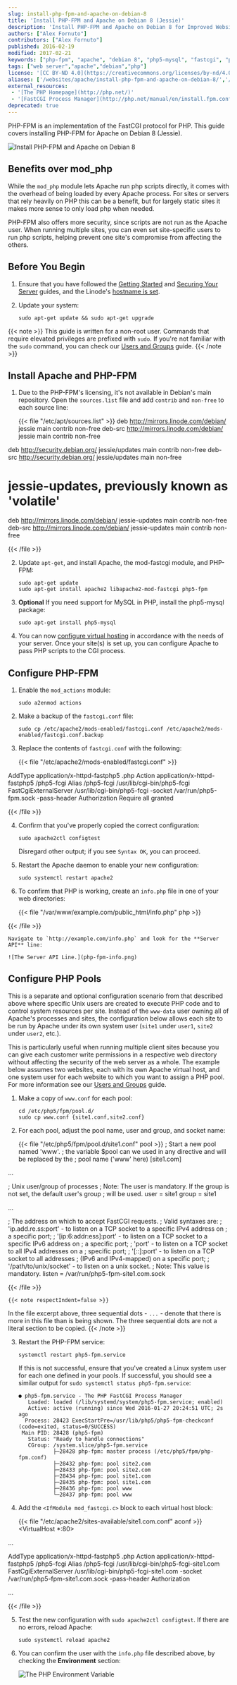 ```yaml
---
slug: install-php-fpm-and-apache-on-debian-8
title: 'Install PHP-FPM and Apache on Debian 8 (Jessie)'
description: 'Install PHP-FPM and Apache on Debian 8 for Improved Website Agility and Security'
authors: ["Alex Fornuto"]
contributors: ["Alex Fornuto"]
published: 2016-02-19
modified: 2017-02-21
keywords: ["php-fpm", "apache", "debian 8", "php5-mysql", "fastcgi", "php", "cgi", "mod_php", "php pool"]
tags: ["web server","apache","debian","php"]
license: '[CC BY-ND 4.0](https://creativecommons.org/licenses/by-nd/4.0)'
aliases: ['/websites/apache/install-php-fpm-and-apache-on-debian-8/','/web-servers/apache/install-php-fpm-and-apache-on-debian-8/']
external_resources:
 - '[The PHP Homepage](http://php.net/)'
 - '[FastCGI Process Manager](http://php.net/manual/en/install.fpm.configuration.php)'
deprecated: true
---
```


PHP-FPM is an implementation of the FastCGI protocol for PHP. This guide covers installing PHP-FPM for Apache on Debian 8 (Jessie).

![Install PHP-FPM and Apache on Debian 8](install-php-fpm-and-apache-on-debian-8.png)

## Benefits over mod_php

While the `mod_php` module lets Apache run php scripts directly, it comes with the overhead of being loaded by every Apache process. For sites or servers that rely heavily on PHP this can be a benefit, but for largely static sites it makes more sense to only load php when needed.

PHP-FPM also offers more security, since scripts are not run as the Apache user. When running multiple sites, you can even set site-specific users to run php scripts, helping prevent one site's compromise from affecting the others.



## Before You Begin

1.  Ensure that you have followed the [Getting Started](/docs/products/platform/get-started/) and [Securing Your Server](/docs/products/compute/compute-instances/guides/set-up-and-secure/) guides, and the Linode's [hostname is set](/docs/products/compute/compute-instances/guides/set-up-and-secure/#configure-a-custom-hostname).

2.  Update your system:

        sudo apt-get update && sudo apt-get upgrade
{{< note >}}
This guide is written for a non-root user. Commands that require elevated privileges are prefixed with `sudo`. If you're not familiar with the `sudo` command, you can check our [Users and Groups](/docs/guides/linux-users-and-groups/) guide.
{{< /note >}}

## Install Apache and PHP-FPM

1.  Due to the PHP-FPM's licensing, it's not available in Debian's main repository. Open the `sources.list` file and add `contrib` and `non-free` to each source line:

    {{< file "/etc/apt/sources.list" >}}
deb http://mirrors.linode.com/debian/ jessie main contrib non-free
deb-src http://mirrors.linode.com/debian/ jessie main contrib non-free

deb http://security.debian.org/ jessie/updates main contrib non-free
deb-src http://security.debian.org/ jessie/updates main non-free

# jessie-updates, previously known as 'volatile'
deb http://mirrors.linode.com/debian/ jessie-updates main contrib non-free
deb-src http://mirrors.linode.com/debian/ jessie-updates main contrib non-free

{{< /file >}}


2.  Update `apt-get`, and install Apache, the mod-fastcgi module, and PHP-FPM:

        sudo apt-get update
        sudo apt-get install apache2 libapache2-mod-fastcgi php5-fpm

3.  **Optional** If you need support for MySQL in PHP, install the php5-mysql package:

        sudo apt-get install php5-mysql

4.  You can now [configure virtual hosting](/docs/guides/apache-web-server-debian-8/#configure-apache-for-virtual-hosting) in accordance with the needs of your server. Once your site(s) is set up, you can configure Apache to pass PHP scripts to the CGI process.

## Configure PHP-FPM

1.  Enable the `mod_actions` module:

        sudo a2enmod actions

2.  Make a backup of the `fastcgi.conf` file:

        sudo cp /etc/apache2/mods-enabled/fastcgi.conf /etc/apache2/mods-enabled/fastcgi.conf.backup

3.  Replace the contents of `fastcgi.conf` with the following:

    {{< file "/etc/apache2/mods-enabled/fastcgi.conf" >}}
<IfModule mod_fastcgi.c>
    AddType application/x-httpd-fastphp5 .php
    Action application/x-httpd-fastphp5 /php5-fcgi
    Alias /php5-fcgi /usr/lib/cgi-bin/php5-fcgi
    FastCgiExternalServer /usr/lib/cgi-bin/php5-fcgi -socket /var/run/php5-fpm.sock -pass-header Authorization
    <Directory /usr/lib/cgi-bin>
        Require all granted
    </Directory>
</IfModule>

{{< /file >}}


4.  Confirm that you've properly copied the correct configuration:

        sudo apache2ctl configtest

    Disregard other output; if you see `Syntax OK`, you can proceed.

5.  Restart the Apache daemon to enable your new configuration:

        sudo systemctl restart apache2

6.  To confirm that PHP is working, create an `info.php` file in one of your web directories:

    {{< file "/var/www/example.com/public_html/info.php" php >}}
<?php phpinfo(); ?>

{{< /file >}}


    Navigate to `http://example.com/info.php` and look for the **Server API** line:

    ![The Server API Line.](php-fpm-info.png)

## Configure PHP Pools

This is a separate and optional configuration scenario from that described above where specific Unix users are created to execute PHP code and to control system resources per site. Instead of the `www-data` user owning all of Apache's processes and sites, the configuration below allows each site to be run by Apache under its own system user (`site1` under `user1`, `site2` under `user2`, etc.).

This is particularly useful when running multiple client sites because you can give each customer write permissions in a respective web directory without affecting the security of the web server as a whole. The example below assumes two websites, each with its own Apache virtual host, and one system user for each website to which you want to assign a PHP pool. For more information see our [Users and Groups](/docs/guides/linux-users-and-groups/) guide.

1.  Make a copy of `www.conf` for each pool:

        cd /etc/php5/fpm/pool.d/
        sudo cp www.conf {site1.conf,site2.conf}

2.  For each pool, adjust the pool name, user and group, and socket name:

    {{< file "/etc/php5/fpm/pool.d/site1.conf" pool >}}
; Start a new pool named 'www'.
; the variable $pool can we used in any directive and will be replaced by the
; pool name ('www' here)
[site1.com]

...

; Unix user/group of processes
; Note: The user is mandatory. If the group is not set, the default user's group
;       will be used.
user = site1
group = site1

...

; The address on which to accept FastCGI requests.
; Valid syntaxes are:
;   'ip.add.re.ss:port'    - to listen on a TCP socket to a specific IPv4 address on
;                            a specific port;
;   '[ip:6:addr:ess]:port' - to listen on a TCP socket to a specific IPv6 address on
;                            a specific port;
;   'port'                 - to listen on a TCP socket to all IPv4 addresses on a
;                            specific port;
;   '[::]:port'            - to listen on a TCP socket to all addresses
;                            (IPv6 and IPv4-mapped) on a specific port;
;   '/path/to/unix/socket' - to listen on a unix socket.
; Note: This value is mandatory.
listen = /var/run/php5-fpm-site1.com.sock

{{< /file >}}


    {{< note respectIndent=false >}}
In the file excerpt above, three sequential dots - `...`  - denote that there is more in this file than is being shown. The three sequential dots are not a literal section to be copied.
{{< /note >}}

3.  Restart the PHP-FPM service:

        systemctl restart php5-fpm.service

    If this is not successful, ensure that you've created a Linux system user for each one defined in your pools. If successful, you should see a similar output for `sudo systemctl status php5-fpm.service`:

        ● php5-fpm.service - The PHP FastCGI Process Manager
           Loaded: loaded (/lib/systemd/system/php5-fpm.service; enabled)
           Active: active (running) since Wed 2016-01-27 20:24:51 UTC; 2s ago
          Process: 28423 ExecStartPre=/usr/lib/php5/php5-fpm-checkconf (code=exited, status=0/SUCCESS)
         Main PID: 28428 (php5-fpm)
           Status: "Ready to handle connections"
           CGroup: /system.slice/php5-fpm.service
                   ├─28428 php-fpm: master process (/etc/php5/fpm/php-fpm.conf)
                   ├─28432 php-fpm: pool site2.com
                   ├─28433 php-fpm: pool site2.com
                   ├─28434 php-fpm: pool site1.com
                   ├─28435 php-fpm: pool site1.com
                   ├─28436 php-fpm: pool www
                   └─28437 php-fpm: pool www

4.  Add the `<IfModule mod_fastcgi.c>` block to each virtual host block:

    {{< file "/etc/apache2/sites-available/site1.com.conf" aconf >}}
<VirtualHost *:80>

...

<IfModule mod_fastcgi.c>
    AddType application/x-httpd-fastphp5 .php
    Action application/x-httpd-fastphp5 /php5-fcgi
    Alias /php5-fcgi /usr/lib/cgi-bin/php5-fcgi-site1.com
    FastCgiExternalServer /usr/lib/cgi-bin/php5-fcgi-site1.com -socket /var/run/php5-fpm-site1.com.sock -pass-header Authorization
</IfModule>

...

{{< /file >}}


5.  Test the new configuration with `sudo apache2ctl configtest`. If there are no errors, reload Apache:

        sudo systemctl reload apache2

6.  You can confirm the user with the `info.php` file described above, by checking the **Environment** section:

    ![The PHP Environment Variable](php-fpm-env.png)

